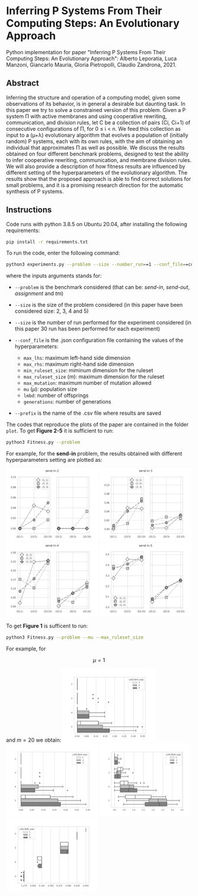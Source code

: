 # Inferring P Systems From Their Computing Steps: An Evolutionary Approach

Python implementation for paper "Inferring P Systems From Their Computing Steps: An Evolutionary Approach": Alberto Leporatia, Luca Manzoni, Giancarlo Mauria, Gloria Pietropolli, Claudio Zandrona, 2021.

## Abstract
Inferring the structure and operation of a computing model, given some observations of its behavior, is in general a desirable but daunting task. In this paper we try to solve a constrained version of this problem. Given a P system Π with active membranes and using cooperative rewriting, communication, and division
rules, let C be a collection of pairs (Ci, Ci+1) of consecutive configurations of Π, for 0 ≤ i < n. We feed this collection as input to a (µ+λ) evolutionary algorithm that evolves a population of (initially random) P systems, each with its own rules, with the aim of obtaining an individual that approximates Π as well as
possible. We discuss the results obtained on four different benchmark problems, designed to test the ability to infer cooperative rewriting, communication, and
membrane division rules. We will also provide a description of how fitness results are influenced by different setting of the hyperparameters of the evolutionary
algorithm. The results show that the proposed approach is able to find correct solutions for small problems, and it is a promising research direction for the
automatic synthesis of P systems.

## Instructions

Code runs with python 3.8.5 on Ubuntu 20.04, after installing the following requirements:  

```bash
pip install -r requirements.txt 
```

To run the code, enter the following command:

```bash
python3 experiments.py --problem --size --number_run==1 --conf_file==conf.json --prefix=='out' 
```
where the inputs arguments stands for: 
* `--problem` is the benchmark considered (that can be: _send-in_, _send-out_, _assignment_ and _tm_)
* `--size` is the size of the problem considered (in this paper have been considered size: 2, 3, 4 and 5)
* `--size` is the number of run performed for the experiment considered (in this paper 30 run has been performed for each experiment)
* `--conf_file` is the .json configuration file containing the values of the hyperparameters:
  * `max_lhs`: maximum left-hand side dimension 
  * `max_rhs`: maximum right-hand side dimension
  * `min_ruleset_size`: miminum dimension for the ruleset
  * `max_ruleset_size` ($m$): maximum dimension for the ruleset
  * `max_mutation`: maximum number of mutation allowed
  * `mu` ($\mu$): population size
  * `lmbd`: number of offsprings
  * `generations`: number of generations
  
* `--prefix` is the name of the .csv file where results are saved 

The codes that reproduce the plots of the paper are contained in the folder `plot`.
To get __Figure 2-5__ it is sufficient to run:
```bash
python3 Fitness.py --problem
```
For example, for the __send-in__ problem, the results obtained with different hyperparameters setting are plotted as: 

<img src="/img/send-in-2-fitness-subplot_comparison.png" width="250" height="200"> <img src="/img/send-in-3-fitness-subplot_comparison.png" width="250" height="200">
<img src="/img/send-in-4-fitness-subplot_comparison.png" width="250" height="200"> <img src="/img/send-in-5-fitness-subplot_comparison.png" width="250" height="200">

To get __Figure 1__ is sufficent to run: 
```bash
python3 Fitness.py --problem --mu --max_ruleset_size
```
For example, for 
```math
\mu = 1
``` 
and $m=20$ we obtain:
<img src="/img/send-in-bp.png" width="250" height="200"> <img src="/img/send-out-bp.png" width="250" height="200">
<img src="/img/assignment-bp.png" width="250" height="200"> <img src="/img/tm-bp.png" width="250" height="200">
